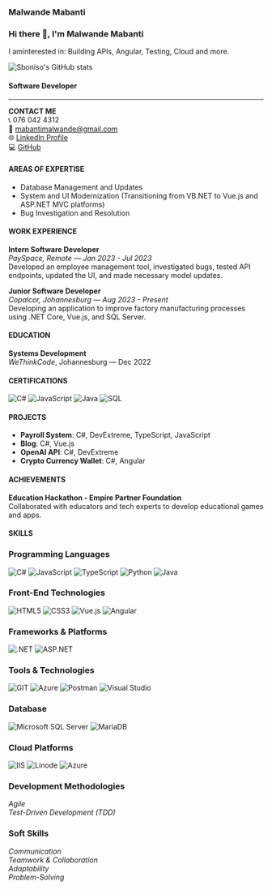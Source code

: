 ### Malwande Mabanti
### Hi there 👋, I'm Malwande Mabanti
I aminterested in: Building APIs, Angular, Testing, Cloud and more.

![Sboniso's GitHub stats](https://github-readme-stats.vercel.app/api?username=malwandemabanti&show_icons=true&count_private=true&theme=radical)

#### Software Developer
---
**CONTACT ME**  
📞 076 042 4312  
📧 [mabantimalwande@gmail.com](mailto:mabantimalwande@gmail.com)  
🌐 [LinkedIn Profile](https://www.linkedin.com/in/malwande-mabanti60913b240/)  
💻 [GitHub](https://github.com/MalwandeMabanti)

#### AREAS OF EXPERTISE
- Database Management and Updates
- System and UI Modernization (Transitioning from VB.NET to Vue.js and ASP.NET MVC platforms)
- Bug Investigation and Resolution

#### WORK EXPERIENCE
**Intern Software Developer**  
_PaySpace, Remote — Jan 2023 - Jul 2023_  
Developed an employee management tool, investigated bugs, tested API endpoints, updated the UI, and made necessary model updates.

**Junior Software Developer**  
_Copalcor, Johannesburg — Aug 2023 - Present_  
Developing an application to improve factory manufacturing processes using .NET Core, Vue.js, and SQL Server.

#### EDUCATION
**Systems Development**  
_WeThinkCode_, Johannesburg — Dec 2022

#### CERTIFICATIONS

  ![C#](https://img.shields.io/badge/C%23-239120?style=for-the-badge&logo=c-sharp&logoColor=white)
  ![JavaScript](https://img.shields.io/badge/JavaScript-F7DF1E?style=for-the-badge&logo=javascript&logoColor=black)
  ![Java](https://img.shields.io/badge/Java-007396?style=for-the-badge&logo=java&logoColor=white)
  ![SQL](https://img.shields.io/badge/SQL-4479A1?style=for-the-badge&logo=amazon-dynamodb&logoColor=white)


#### PROJECTS
- **Payroll System**: C#, DevExtreme, TypeScript, JavaScript
- **Blog**: C#, Vue.js
- **OpenAI API**: C#, DevExtreme
- **Crypto Currency Wallet**: C#, Angular

#### ACHIEVEMENTS
**Education Hackathon - Empire Partner Foundation**  
Collaborated with educators and tech experts to develop educational games and apps.

#### SKILLS
### Programming Languages
![C#](https://img.shields.io/badge/C%23-239120?style=for-the-badge&logo=c-sharp&logoColor=white)
![JavaScript](https://img.shields.io/badge/JavaScript-F7DF1E?style=for-the-badge&logo=javascript&logoColor=black)
![TypeScript](https://img.shields.io/badge/TypeScript-3178C6?style=for-the-badge&logo=typescript&logoColor=white)
![Python](https://img.shields.io/badge/Python-3776AB?style=for-the-badge&logo=python&logoColor=white)
![Java](https://img.shields.io/badge/Java-ED8B00?style=for-the-badge&logo=java&logoColor=white)

### Front-End Technologies
![HTML5](https://img.shields.io/badge/HTML5-E34F26?style=for-the-badge&logo=html5&logoColor=white)
![CSS3](https://img.shields.io/badge/CSS3-1572B6?style=for-the-badge&logo=css3&logoColor=white)
![Vue.js](https://img.shields.io/badge/Vue.js-35495E?style=for-the-badge&logo=vue-dot-js&logoColor=4FC08D)
![Angular](https://img.shields.io/badge/Angular-DD0031?style=for-the-badge&logo=angular&logoColor=white)

### Frameworks & Platforms
![.NET](https://img.shields.io/badge/.NET-512BD4?style=for-the-badge&logo=dotnet&logoColor=white)
![ASP.NET](https://img.shields.io/badge/ASP.NET-512BD4?style=for-the-badge&logo=aspdotnet&logoColor=white)


### Tools & Technologies
![GIT](https://img.shields.io/badge/GIT-F05032?style=for-the-badge&logo=git&logoColor=white)
![Azure](https://img.shields.io/badge/Azure-0078D4?style=for-the-badge&logo=microsoftazure&logoColor=white)
![Postman](https://img.shields.io/badge/Postman-FF6C37?style=for-the-badge&logo=postman&logoColor=white)
![Visual Studio](https://img.shields.io/badge/Visual_Studio-5C2D91?style=for-the-badge&logo=visualstudio&logoColor=white)

### Database
![Microsoft SQL Server](https://img.shields.io/badge/Microsoft_SQL_Server-CC2927?style=for-the-badge&logo=microsoftsqlserver&logoColor=white)
![MariaDB](https://img.shields.io/badge/MariaDB-003545?style=for-the-badge&logo=mariadb&logoColor=white)

### Cloud Platforms
![IIS](https://img.shields.io/badge/IIS-005571?style=for-the-badge&logo=internet-information-services&logoColor=white)
![Linode](https://img.shields.io/badge/Linode-00C861?style=for-the-badge&logo=linode&logoColor=white)
![Azure](https://img.shields.io/badge/Azure-0078D4?style=for-the-badge&logo=microsoftazure&logoColor=white)

### Development Methodologies
*Agile*  
*Test-Driven Development (TDD)*  

### Soft Skills
*Communication*  
*Teamwork & Collaboration*  
*Adaptability*  
*Problem-Solving*  


